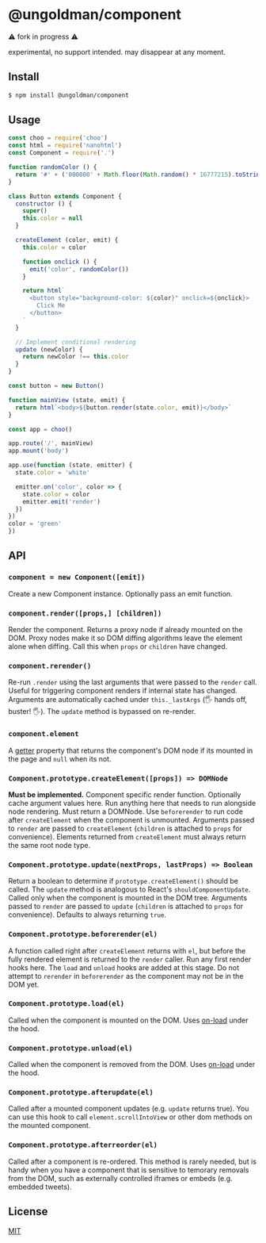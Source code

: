 # @ungoldman/component

⚠️ fork in progress ⚠️

experimental, no support intended. may disappear at any moment.

## Install

```sh
$ npm install @ungoldman/component
```

## Usage

```js
const choo = require('choo')
const html = require('nanohtml')
const Component = require('.')

function randomColor () {
  return '#' + ('000000' + Math.floor(Math.random() * 16777215).toString(16)).slice(-6)
}

class Button extends Component {
  constructor () {
    super()
    this.color = null
  }

  createElement (color, emit) {
    this.color = color

    function onclick () {
      emit('color', randomColor())
    }

    return html`
      <button style="background-color: ${color}" onclick=${onclick}>
        Click Me
      </button>
    `
  }

  // Implement conditional rendering
  update (newColor) {
    return newColor !== this.color
  }
}

const button = new Button()

function mainView (state, emit) {
  return html`<body>${button.render(state.color, emit)}</body>`
}

const app = choo()

app.route('/', mainView)
app.mount('body')

app.use(function (state, emitter) {
  state.color = 'white'

  emitter.on('color', color => {
    state.color = color
    emitter.emit('render')
  })
})
color = 'green'
})
```

## API

### `component = new Component([emit])`

Create a new Component instance. Optionally pass an emit function.

### `component.render([props,] [children])`

Render the component. Returns a proxy node if already mounted on the DOM.
Proxy nodes make it so DOM diffing algorithms leave the element alone when diffing.
Call this when `props` or `children` have changed.

### `component.rerender()`

Re-run `.render` using the last arguments that were passed to the `render` call.
Useful for triggering component renders if internal state has changed.
Arguments are automatically cached under `this._lastArgs` (🖐 hands off, buster! 🖐).
The `update` method is bypassed on re-render.

### `component.element`

A [getter](https://developer.mozilla.org/en-US/docs/Web/JavaScript/Reference/Functions/get)
property that returns the component's DOM node if its mounted in the page and
`null` when its not.

### `Component.prototype.createElement([props]) => DOMNode`

__Must be implemented.__ Component specific render function.
Optionally cache argument values here.
Run anything here that needs to run alongside node rendering.
Must return a DOMNode.
Use `beforerender` to run code after `createElement` when the component is unmounted.
Arguments passed to `render` are passed to `createElement` (`children` is attached to `props` for convenience).
Elements returned from `createElement` must always return the same root node type.

### `Component.prototype.update(nextProps, lastProps) => Boolean`

Return a boolean to determine if `prototype.createElement()` should be called.
The `update` method is analogous to React's `shouldComponentUpdate`.
Called only when the component is mounted in the DOM tree.
Arguments passed to `render` are passed to `update` (`children` is attached to `props` for convenience).
Defaults to always returning `true`.

### `Component.prototype.beforerender(el)`

A function called right after `createElement` returns with `el`, but before the fully rendered
element is returned to the `render` caller. Run any first render hooks here. The `load` and
`unload` hooks are added at this stage. Do not attempt to `rerender` in `beforerender` as the component may not be in the DOM yet.

### `Component.prototype.load(el)`

Called when the component is mounted on the DOM. Uses [on-load][onload] under
the hood.

### `Component.prototype.unload(el)`

Called when the component is removed from the DOM. Uses [on-load][onload] under
the hood.

### `Component.prototype.afterupdate(el)`

Called after a mounted component updates (e.g. `update` returns true). You can use this hook to call
`element.scrollIntoView` or other dom methods on the mounted component.

### `Component.prototype.afterreorder(el)`

Called after a component is re-ordered. This method is rarely needed, but is handy when you have a component
that is sensitive to temorary removals from the DOM, such as externally controlled iframes or embeds (e.g. embedded tweets).

## License

[MIT](https://tldrlegal.com/license/mit-license)

[onload]: https://github.com/shama/on-load
